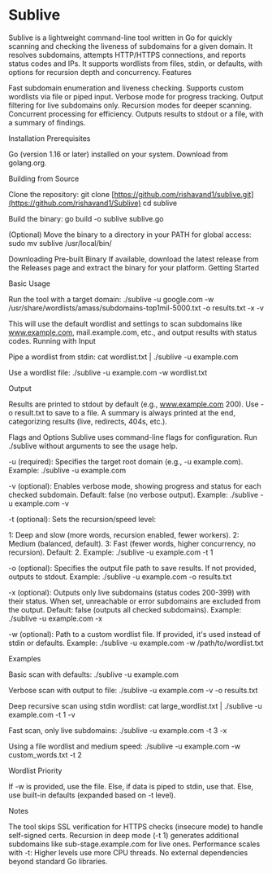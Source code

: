 # Sublive
Sublive is a lightweight command-line tool written in Go for quickly scanning and checking the liveness of subdomains for a given domain. It resolves subdomains, attempts HTTP/HTTPS connections, and reports status codes and IPs. It supports wordlists from files, stdin, or defaults, with options for recursion depth and concurrency.
Features

Fast subdomain enumeration and liveness checking.
Supports custom wordlists via file or piped input.
Verbose mode for progress tracking.
Output filtering for live subdomains only.
Recursion modes for deeper scanning.
Concurrent processing for efficiency.
Outputs results to stdout or a file, with a summary of findings.

Installation
Prerequisites

Go (version 1.16 or later) installed on your system. Download from golang.org.

Building from Source

Clone the repository:
git clone [https://github.com/rishavand1/sublive.git](https://github.com/rishavand1/Sublive)
cd sublive

Build the binary:
go build -o sublive sublive.go

(Optional) Move the binary to a directory in your PATH for global access:
sudo mv sublive /usr/local/bin/


Downloading Pre-built Binary
If available, download the latest release from the Releases page and extract the binary for your platform.
Getting Started

Basic Usage

Run the tool with a target domain:
./sublive -u google.com -w /usr/share/wordlists/amass/subdomains-top1mil-5000.txt -o results.txt -x -v



This will use the default wordlist and settings to scan subdomains like www.example.com, mail.example.com, etc., and output results with status codes.
Running with Input

Pipe a wordlist from stdin:
cat wordlist.txt | ./sublive -u example.com

Use a wordlist file:
./sublive -u example.com -w wordlist.txt


Output

Results are printed to stdout by default (e.g., www.example.com 200).
Use -o result.txt to save to a file.
A summary is always printed at the end, categorizing results (live, redirects, 404s, etc.).

Flags and Options
Sublive uses command-line flags for configuration. Run ./sublive without arguments to see the usage help.

-u <domain> (required):
Specifies the target root domain (e.g., -u example.com).
Example: ./sublive -u example.com

-v (optional):
Enables verbose mode, showing progress and status for each checked subdomain.
Default: false (no verbose output).
Example: ./sublive -u example.com -v

-t <level> (optional):
Sets the recursion/speed level:

1: Deep and slow (more words, recursion enabled, fewer workers).
2: Medium (balanced, default).
3: Fast (fewer words, higher concurrency, no recursion).
Default: 2.
Example: ./sublive -u example.com -t 1


-o <file> (optional):
Specifies the output file path to save results. If not provided, outputs to stdout.
Example: ./sublive -u example.com -o results.txt

-x (optional):
Outputs only live subdomains (status codes 200-399) with their status. When set, unreachable or error subdomains are excluded from the output.
Default: false (outputs all checked subdomains).
Example: ./sublive -u example.com -x

-w <file> (optional):
Path to a custom wordlist file. If provided, it's used instead of stdin or defaults.
Example: ./sublive -u example.com -w /path/to/wordlist.txt

Examples

Basic scan with defaults:
./sublive -u example.com

Verbose scan with output to file:
./sublive -u example.com -v -o results.txt

Deep recursive scan using stdin wordlist:
cat large_wordlist.txt | ./sublive -u example.com -t 1 -v

Fast scan, only live subdomains:
./sublive -u example.com -t 3 -x

Using a file wordlist and medium speed:
./sublive -u example.com -w custom_words.txt -t 2


Wordlist Priority

If -w is provided, use the file.
Else, if data is piped to stdin, use that.
Else, use built-in defaults (expanded based on -t level).

Notes

The tool skips SSL verification for HTTPS checks (insecure mode) to handle self-signed certs.
Recursion in deep mode (-t 1) generates additional subdomains like sub-stage.example.com for live ones.
Performance scales with -t: Higher levels use more CPU threads.
No external dependencies beyond standard Go libraries.

